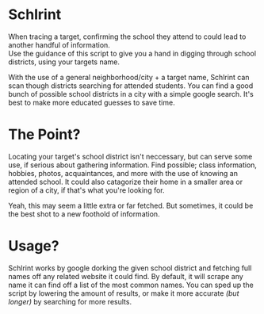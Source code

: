 # Schlrint
When tracing a target, confirming the school they attend to could lead to another handful of information. <br />
Use the guidance of this script to give you a hand in digging through school districts, using your targets name. <br />

With the use of a general neighborhood/city + a target name, Schlrint can scan though districts searching for attended students.
You can find a good bunch of possible school districts in a city with a simple google search. It's best to make more educated guesses
to save time. <br />

# The Point?
Locating your target's school district isn't neccessary, but can serve some use, if serious about gathering information.
Find possible; class information, hobbies, photos, acquaintances, and more with the use of knowing an attended school.
It could also catagorize their home in a smaller area or region of a city, if that's what you're looking for.

Yeah, this may seem a little extra or far fetched. But sometimes, it could be the best shot to a new foothold of information.

# Usage?
Schlrint works by google dorking the given school district and fetching full names off any related website it could find.
By default, it will scrape any name it can find off a list of the most common names. You can sped up the script by lowering
the amount of results, or make it more accurate *(but longer)* by searching for more results. 
